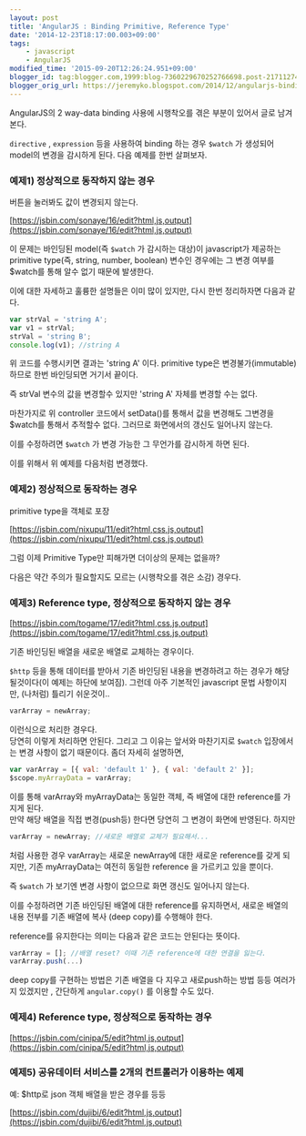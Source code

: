 ```yaml
---
layout: post
title: 'AngularJS : Binding Primitive, Reference Type'
date: '2014-12-23T18:17:00.003+09:00'
tags:
    - javascript
    - AngularJS
modified_time: '2015-09-20T12:26:24.951+09:00'
blogger_id: tag:blogger.com,1999:blog-7360229670252766698.post-2171127438747442789
blogger_orig_url: https://jeremyko.blogspot.com/2014/12/angularjs-binding-primitive-reference.html
---
```


<span style="color:{{site.span_emphasis_color}}"> 
AngularJS의 2 way-data binding 사용에 시행착오를 겪은 부분이 있어서 글로 남겨본다.
</span>

`directive` , `expression` 등을 사용하여 binding 하는 경우 `$watch` 가 생성되어 model의 변경을 감시하게 된다. 다음 예제를 한번 살펴보자.

<h3> <span style="color:{{site.span_h3_color}}"> 
예제1) 정상적으로 동작하지 않는 경우
</span> </h3>

버튼을 눌러봐도 값이 변경되지 않는다.

[https://jsbin.com/sonaye/16/edit?html,js,output](https://jsbin.com/sonaye/16/edit?html,js,output)

이 문제는 바인딩된 model(즉 `$watch` 가 감시하는 대상)이 javascript가 제공하는 primitive type(즉, string, number, boolean) 변수인 경우에는 그 변경 여부를 $watch를 통해 알수 없기 때문에 발생한다.

이에 대한 자세하고 훌륭한 설명들은 이미 많이 있지만, 다시 한번 정리하자면 다음과 같다.

```js
var strVal = 'string A';
var v1 = strVal;
strVal = 'string B';
console.log(v1); //string A
```

위 코드를 수행시키면 결과는 'string A' 이다. primitive type은 변경불가(immutable)하므로 한번 바인딩되면 거기서 끝이다.

즉 strVal 변수의 값을 변경할수 있지만 'string A' 자체를 변경할 수는 없다.

마찬가지로 위 controller 코드에서 setData()를 통해서 값을 변경해도 그변경을 $watch를 통해서 추적할수 없다. 그러므로 화면에서의 갱신도 일어나지 않는다.

이를 수정하려면 `$watch` 가 변경 가능한 그 무언가를 감시하게 하면 된다.

이를 위해서 위 예제를 다음처럼 변경했다.

<h3> <span style="color:{{site.span_h3_color}}"> 
예제2) 정상적으로 동작하는 경우
</span> </h3>

<span style="color:{{site.span_emphasis_color}}"> 
primitive type을 객체로 포장
</span>

[https://jsbin.com/nixupu/11/edit?html,css,js,output](https://jsbin.com/nixupu/11/edit?html,css,js,output)

그럼 이제 Primitive Type만 피해가면 더이상의 문제는 없을까?

다음은 약간 주의가 필요할지도 모르는 (시행착오를 겪은 소감) 경우다.

<h3> <span style="color:{{site.span_h3_color}}"> 
예제3) Reference type, 정상적으로 동작하지 않는 경우
</span> </h3>

[https://jsbin.com/togame/17/edit?html,css,js,output](https://jsbin.com/togame/17/edit?html,css,js,output)

<span style="color:{{site.span_emphasis_color}}"> 
기존 바인딩된 배열을 새로운 배열로 교체하는 경우이다.
</span>

`$http` 등을 통해 데이터를 받아서 기존 바인딩된 내용을 변경하려고 하는 경우가 해당될것이다(이 예제는 하단에 보여짐). 그런데 아주 기본적인 javascript 문법 사항이지만, (나처럼) 틀리기 쉬운것이..

```js
varArray = newArray;
```

이런식으로 처리한 경우다.  
당연히 이렇게 처리하면 안된다. 그리고 그 이유는 앞서와 마찬기지로 `$watch` 입장에서는 변경 사항이 없기 때문이다. 좀더 자세히 설명하면,

```js
var varArray = [{ val: 'default 1' }, { val: 'default 2' }];
$scope.myArrayData = varArray;
```

이를 통해 varArray와 myArrayData는 동일한 객체, 즉 배열에 대한 reference를 가지게 된다.  
만약 해당 배열을 직접 변경(push등) 한다면 당연히 그 변경이 화면에 반영된다. 하지만

```js
varArray = newArray; //새로운 배열로 교체가 필요해서...
```

처럼 사용한 경우 varArray는 새로운 newArray에 대한 새로운 reference를 갖게 되지만, 기존 myArrayData는 여전히 동일한 reference 을 가르키고 있을 뿐이다.

즉 `$watch` 가 보기엔 변경 사항이 없으므로 화면 갱신도 일어나지 않는다.

이를 수정하려면 기존 바인딩된 배열에 대한 reference를 유지하면서, 새로운 배열의 내용 전부를 기존 배열에 복사 (deep copy)를 수행해야 한다.

reference를 유지한다는 의미는 다음과 같은 코드는 안된다는 뜻이다.

```js
varArray = []; //배열 reset? 이때 기존 reference에 대한 연결을 잃는다.
varArray.push(...)
```

deep copy를 구현하는 방법은 기존 배열을 다 지우고 새로push하는 방법 등등 여러가지 있겠지만 , 간단하게 `angular.copy()` 를 이용할 수도 있다.

<h3> <span style="color:{{site.span_h3_color}}"> 
예제4) Reference type, 정상적으로 동작하는 경우
</span> </h3>

[https://jsbin.com/cinipa/5/edit?html,js,output](https://jsbin.com/cinipa/5/edit?html,js,output)

<h3> <span style="color:{{site.span_h3_color}}"> 
예제5) 공유데이터 서비스를 2개의 컨트롤러가 이용하는 예제
</span> </h3>
예: $http로 json 객체 배열을 받은 경우를 등등

[https://jsbin.com/dujibi/6/edit?html,js,output](https://jsbin.com/dujibi/6/edit?html,js,output)
